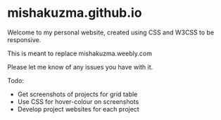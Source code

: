# mishakuzma.github.io

Welcome to my personal website, created using CSS and W3CSS to be responsive.

This is meant to replace mishakuzma.weebly.com

Please let me know of any issues you have with it.

Todo: 
- Get screenshots of projects for grid table
- Use CSS for hover-colour on screenshots
- Develop project websites for each project
